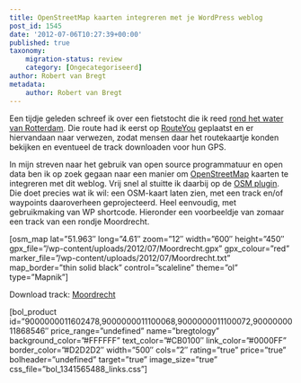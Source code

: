 ```yaml
---
title: OpenStreetMap kaarten integreren met je WordPress weblog
post_id: 1545
date: '2012-07-06T10:27:39+00:00'
published: true
taxonomy:
    migration-status: review
    category: [Ongecategoriseerd]
author: Robert van Bregt
metadata:
    author: Robert van Bregt
---
```

Een tijdje geleden schreef ik over een fietstocht die ik reed [rond het water van Rotterdam](/over-door-en-onder-water-1526/ "Over, door en onder water"). Die route had ik eerst op [RouteYou](http://www.routeyou.nl) geplaatst en er hiervandaan naar verwezen, zodat mensen daar het routekaartje konden bekijken en eventueel de track downloaden voor hun GPS.

In mijn streven naar het gebruik van open source programmatuur en open data ben ik op zoek gegaan naar een manier om [OpenStreetMap](http://www.openstreetmap.org) kaarten te integreren met dit weblog. Vrij snel al stuitte ik daarbij op de [OSM plugin](http://wordpress.org/extend/plugins/osm/). Die doet precies wat ik wil: een OSM-kaart laten zien, met een track en/of waypoints daaroverheen geprojecteerd. Heel eenvoudig, met gebruikmaking van WP shortcode. Hieronder een voorbeeldje van zomaar een track van een rondje Moordrecht.

[osm\_map lat=”51.963″ long=”4.61″ zoom=”12″ width=”600″ height=”450″ gpx\_file=”/wp-content/uploads/2012/07/Moordrecht.gpx” gpx\_colour=”red” marker\_file=”/wp-content/uploads/2012/07/Moordrecht.txt” map\_border=”thin solid black” control=”scaleline” theme=”ol” type=”Mapnik”]



Download track: [Moordrecht](/wp-content/uploads/2012/07/Moordrecht.gpx)

 

[bol\_product id=”9000000011602478,9000000011100068,9000000011100072,9000000011868546″ price\_range=”undefined” name=”bregtology” background\_color=”#FFFFFF” text\_color=”#CB0100″ link\_color=”#0000FF” border\_color=”#D2D2D2″ width=”500″ cols=”2″ rating=”true” price=”true” bolheader=”undefined” target=”true” image\_size=”true” css\_file=”bol\_1341565488\_links.css”]